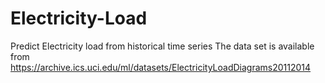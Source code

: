 # Electricity-Load
Predict Electricity load from historical time series
The data set is available from https://archive.ics.uci.edu/ml/datasets/ElectricityLoadDiagrams20112014

